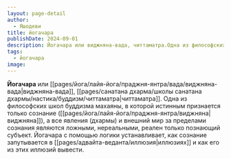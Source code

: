 ```yaml
---
layout: page-detail
author:
  - Яшодеви
title: йогачара
publishDate: 2024-09-01
description: Йогачара или виджняна-вада, читтаматра.Одна из философских школ буддизма махаяны, в которой истинным признается только сознание (виджняна), а все явления (дхармы) и внешний мир за пределами сознания являются ложными, нереальными, реален только познающий субъект.
tags:
  - йогачара
image:
---
```

**Йогачара** или [[pages/йога/лайя-йога/праджня-янтра/вада/виджняна-вада|виджняна-вада]], [[pages/санатана дхарма/школы санатана дхармы/настика/буддизм/читтаматра|читтаматра]].
Одна из философских школ буддизма махаяны, в которой истинным признается только сознание ([[pages/йога/лайя-йога/праджня-янтра/виджняна|виджняна]]), а все явления (дхармы) и внешний мир за пределами сознания являются ложными, нереальными, реален только познающий субъект. Йогачара с помощью логики устанавливает, как сознание запутывается в [[pages/адвайта-веданта/иллюзия|иллюзиях]] и как его из этих иллюзий вывести.

